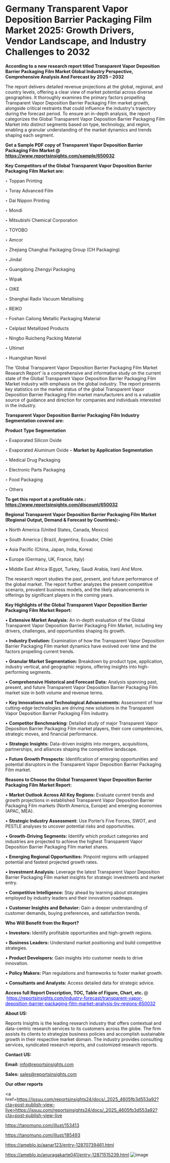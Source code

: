 # Germany Transparent Vapor Deposition Barrier Packaging Film Market 2025: Growth Drivers, Vendor Landscape, and Industry Challenges to 2032

<strong>According to a new research report titled Transparent Vapor Deposition Barrier Packaging Film Market Global Industry Perspective, Comprehensive Analysis And Forecast by 2025 – 2032</strong>

The report delivers detailed revenue projections at the global, regional, and country levels, offering a clear view of market potential across diverse geographies. It thoroughly examines the primary factors propelling Transparent Vapor Deposition Barrier Packaging Film market growth, alongside critical restraints that could influence the industry's trajectory during the forecast period. To ensure an in-depth analysis, the report categorizes the Global Transparent Vapor Deposition Barrier Packaging Film Market into distinct segments based on type, technology, and region, enabling a granular understanding of the market dynamics and trends shaping each segment.

<strong>Get a Sample PDF copy of Transparent Vapor Deposition Barrier Packaging Film Market </strong><strong>@<a href=https://www.reportsinsights.com/sample/650032 style=color:#0000ff;> https://www.reportsinsights.com/sample/650032</a></strong></font>

<strong>Key Competitors of the Global Transparent Vapor Deposition Barrier Packaging Film Market are:</strong>

‣ Toppan Printing

‣ Toray Advanced Film

‣ Dai Nippon Printing

‣ Mondi

‣ Mitsubishi Chemical Corporation

‣ TOYOBO

‣ Amcor

‣ Zhejiang Changhai Packaging Group (CH Packaging)

‣ Jindal

‣ Guangdong Zhengyi Packaging

‣ Wipak

‣ OIKE

‣ Shanghai Radix Vacuum Metallising

‣ REIKO

‣ Foshan Cailong Metallic Packaging Material

‣ Celplast Metallized Products

‣ Ningbo Ruicheng Packing Material

‣ Ultimet

‣ Huangshan Novel

The ‘Global Transparent Vapor Deposition Barrier Packaging Film Market Research Report’ is a comprehensive and informative study on the current state of the Global Transparent Vapor Deposition Barrier Packaging Film Market industry with emphasis on the global industry. The report presents key statistics on the market status of the global Transparent Vapor Deposition Barrier Packaging Film market manufacturers and is a valuable source of guidance and direction for companies and individuals interested in the industry.

<strong>Transparent Vapor Deposition Barrier Packaging Film Industry Segmentation covered are:</strong>

<strong>Product Type Segmentation</strong>

‣ Evaporated Silicon Oxide

‣ Evaporated Aluminum Oxide
‣ 
<strong>Market by Application Segmentation</strong>

‣ Medical Drug Packaging

‣ Electronic Parts Packaging

‣ Food Packaging

‣ Others

<strong>To get this report at a profitable rate.: <a href=https://www.reportsinsights.com/discount/650032 style=color:#0000ff;>https://www.reportsinsights.com/discount/650032</a></strong></font>

<strong>Regional Transparent Vapor Deposition Barrier Packaging Film Market (Regional Output, Demand &amp; Forecast by Countries):-</strong>

• North America (United States, Canada, Mexico)

• South America ( Brazil, Argentina, Ecuador, Chile)

• Asia Pacific (China, Japan, India, Korea)

• Europe (Germany, UK, France, Italy)

• Middle East Africa (Egypt, Turkey, Saudi Arabia, Iran) And More.

The research report studies the past, present, and future performance of the global market. The report further analyzes the present competitive scenario, prevalent business models, and the likely advancements in offerings by significant players in the coming years.

<strong>Key Highlights of the Global Transparent Vapor Deposition Barrier Packaging Film Market Report:</strong>

• <strong>Extensive Market Analysis:</strong> An in-depth evaluation of the Global Transparent Vapor Deposition Barrier Packaging Film Market, including key drivers, challenges, and opportunities shaping its growth.

• <strong>Industry Evolution:</strong> Examination of how the Transparent Vapor Deposition Barrier Packaging Film market dynamics have evolved over time and the factors propelling current trends.

• <strong>Granular Market Segmentation:</strong> Breakdown by product type, application, industry vertical, and geographic regions, offering insights into high-performing segments.

• <strong>Comprehensive Historical and Forecast Data:</strong> Analysis spanning past, present, and future Transparent Vapor Deposition Barrier Packaging Film market size in both volume and revenue terms.

• <strong>Key Innovations and Technological Advancements:</strong> Assessment of how cutting-edge technologies are driving new solutions in the Transparent Vapor Deposition Barrier Packaging Film industry.

• <strong>Competitor Benchmarking:</strong> Detailed study of major Transparent Vapor Deposition Barrier Packaging Film market players, their core competencies, strategic moves, and financial performance.

• <strong>Strategic Insights:</strong> Data-driven insights into mergers, acquisitions, partnerships, and alliances shaping the competitive landscape.

• <strong>Future Growth Prospects:</strong> Identification of emerging opportunities and potential disruptors in the Transparent Vapor Deposition Barrier Packaging Film market.

<strong>Reasons to Choose the Global Transparent Vapor Deposition Barrier Packaging Film Market Report:</strong>

• <strong>Market Outlook Across All Key Regions:</strong> Evaluate current trends and growth projections in established Transparent Vapor Deposition Barrier Packaging Film markets (North America, Europe) and emerging economies (APAC, MEA).

• <strong>Strategic Industry Assessment:</strong> Use Porter’s Five Forces, SWOT, and PESTLE analyses to uncover potential risks and opportunities.

• <strong>Growth-Driving Segments:</strong> Identify which product categories and industries are projected to achieve the highest Transparent Vapor Deposition Barrier Packaging Film market shares.

• <strong>Emerging Regional Opportunities:</strong> Pinpoint regions with untapped potential and fastest projected growth rates.

• <strong>Investment Analysis:</strong> Leverage the latest Transparent Vapor Deposition Barrier Packaging Film market insights for strategic investments and market entry.

• <strong>Competitive Intelligence:</strong> Stay ahead by learning about strategies employed by industry leaders and their innovation roadmaps.

• <strong>Customer Insights and Behavior:</strong> Gain a deeper understanding of customer demands, buying preferences, and satisfaction trends.

<strong>Who Will Benefit from the Report?</strong>

• <strong>Investors:</strong> Identify profitable opportunities and high-growth regions.

• <strong>Business Leaders:</strong> Understand market positioning and build competitive strategies.

• <strong>Product Developers:</strong> Gain insights into customer needs to drive innovation.

• <strong>Policy Makers:</strong> Plan regulations and frameworks to foster market growth.

• <strong>Consultants and Analysts:</strong> Access detailed data for strategic advice.
</ul>
<strong>Access full Report Description, TOC, Table of Figure, Chart, etc. </strong>@  <a href=https://reportsinsights.com/industry-forecast/transparent-vapor-deposition-barrier-packaging-film-market-analysis-by-regions-650032 style=color:#0000ff;>https://reportsinsights.com/industry-forecast/transparent-vapor-deposition-barrier-packaging-film-market-analysis-by-regions-650032</a></font>

<strong><strong>About US</strong>:</strong>

Reports Insights is the leading research industry that offers contextual and data-centric research services to its customers across the globe. The firm assists its clients to strategize business policies and accomplish sustainable growth in their respective market domain. The industry provides consulting services, syndicated research reports, and customized research reports.

<strong>Contact US:</strong>

<p class=""""><b>Email:</b> <a href=mailto:info@reportsinsights.com>info@reportsinsights.com</a></p>
<p class=""""><b>Sales:</b> <a href=mailto:sales@reportsinsights.com>sales@reportsinsights.com</a></p>

<strong>Our other reports</strong>

<a href=https://issuu.com/reportsinsights24/docs/_2025_4605fb3d553a92?cta=post-publish-view-live>https://issuu.com/reportsinsights24/docs/_2025_4605fb3d553a92?cta=post-publish-view-live</a>

<a href=https://tanomuno.com/illust/153413>https://tanomuno.com/illust/153413</a>

<a href=https://tanomuno.com/illust/185493>https://tanomuno.com/illust/185493</a>

<a href=https://ameblo.jp/aanar123/entry-12870739461.html>https://ameblo.jp/aanar123/entry-12870739461.html</a>

<a href=https://ameblo.jp/anuragakarte041/entry-12871515239.html>https://ameblo.jp/anuragakarte041/entry-12871515239.html</a>
![image](https://github.com/user-attachments/assets/9e40d878-db63-4a81-a8ba-fe5a699e6353)
